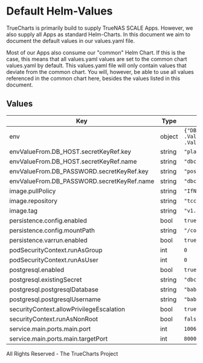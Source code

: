 # Default Helm-Values

TrueCharts is primarily build to supply TrueNAS SCALE Apps.
However, we also supply all Apps as standard Helm-Charts. In this document we aim to document the default values in our values.yaml file.

Most of our Apps also consume our "common" Helm Chart.
If this is the case, this means that all values.yaml values are set to the common chart values.yaml by default. This values.yaml file will only contain values that deviate from the common chart.
You will, however, be able to use all values referenced in the common chart here, besides the values listed in this document.

## Values

| Key | Type | Default | Description |
|-----|------|---------|-------------|
| env | object | `{"DB_ENGINE":"django.db.backends.postgresql","DB_NAME":"{{ .Values.postgresql.postgresqlDatabase }}","DB_PORT":"5432","DB_USER":"{{ .Values.postgresql.postgresqlUsername }}"}` |  https://github.com/linuxserver/docker-babybuddy#parameters |
| envValueFrom.DB_HOST.secretKeyRef.key | string | `"plainhost"` |  |
| envValueFrom.DB_HOST.secretKeyRef.name | string | `"dbcreds"` |  |
| envValueFrom.DB_PASSWORD.secretKeyRef.key | string | `"postgresql-password"` |  |
| envValueFrom.DB_PASSWORD.secretKeyRef.name | string | `"dbcreds"` |  |
| image.pullPolicy | string | `"IfNotPresent"` |  |
| image.repository | string | `"tccr.io/truecharts/babybuddy"` |  |
| image.tag | string | `"v1.10.2@sha256:003501237525f4e5473811786357a5d62fec57d8e609bce4c80787d48f19cfcd"` |  |
| persistence.config.enabled | bool | `true` |  |
| persistence.config.mountPath | string | `"/config"` |  |
| persistence.varrun.enabled | bool | `true` |  |
| podSecurityContext.runAsGroup | int | `0` |  |
| podSecurityContext.runAsUser | int | `0` |  |
| postgresql.enabled | bool | `true` |  |
| postgresql.existingSecret | string | `"dbcreds"` |  |
| postgresql.postgresqlDatabase | string | `"babybuddy"` |  |
| postgresql.postgresqlUsername | string | `"babybuddy"` |  |
| securityContext.allowPrivilegeEscalation | bool | `true` |  |
| securityContext.runAsNonRoot | bool | `false` |  |
| service.main.ports.main.port | int | `10069` |  |
| service.main.ports.main.targetPort | int | `8000` |  |

All Rights Reserved - The TrueCharts Project
